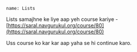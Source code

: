 ```ngMeta
name: Lists
```

Lists samajhne ke liye aap yeh course kariye - [https://saral.navgurukul.org/course/80](https://saral.navgurukul.org/course/80)

Uss course ko kar kar aap yaha se hi continue karo.